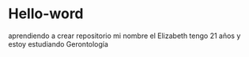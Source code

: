 # Hello-word
aprendiendo a crear repositorio
mi nombre el Elizabeth tengo 21 años y estoy estudiando Gerontología 
